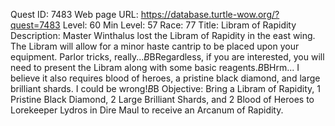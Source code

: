 Quest ID: 7483
Web page URL: https://database.turtle-wow.org/?quest=7483
Level: 60
Min Level: 57
Race: 77
Title: Libram of Rapidity
Description: Master Winthalus lost the Libram of Rapidity in the east wing. The Libram will allow for a minor haste cantrip to be placed upon your equipment. Parlor tricks, really...$B$BRegardless, if you are interested, you will need to present the Libram along with some basic reagents.$B$BHrm... I believe it also requires blood of heroes, a pristine black diamond, and large brilliant shards. I could be wrong!$B$B<Lydros shrugs.>
Objective: Bring a Libram of Rapidity, 1 Pristine Black Diamond, 2 Large Brilliant Shards, and 2 Blood of Heroes to Lorekeeper Lydros in Dire Maul to receive an Arcanum of Rapidity.
